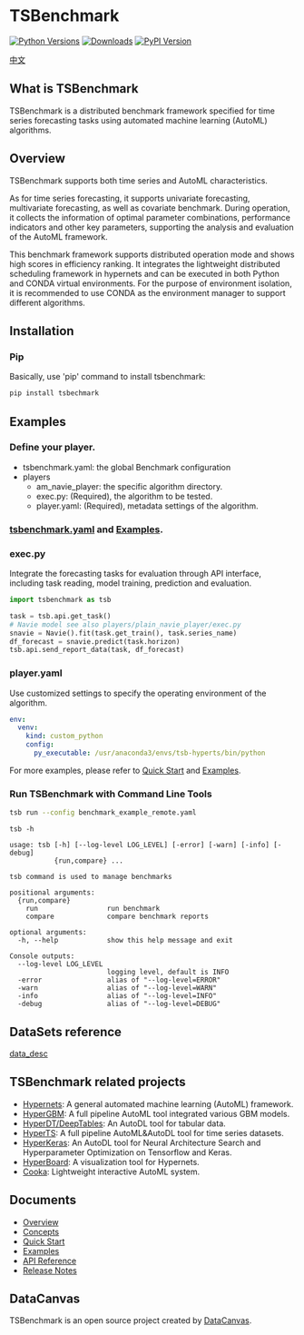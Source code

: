 # TSBenchmark
[![Python Versions](https://img.shields.io/pypi/pyversions/hypergbm.svg)](https://pypi.org/project/hypergbm)
[![Downloads](https://pepy.tech/badge/hypergbm)](https://pepy.tech/project/hypergbm)
[![PyPI Version](https://img.shields.io/pypi/v/hypergbm.svg)](https://pypi.org/project/hypergbm)

[中文](README_zh_CN.md)

## What is TSBenchmark
TSBenchmark is a distributed benchmark framework specified for time series forecasting tasks using automated machine learning (AutoML) algorithms.

## Overview
TSBenchmark supports both time series and AutoML characteristics.

As for time series forecasting, it supports univariate forecasting, multivariate forecasting, as well as covariate benchmark.
During operation, it collects the information of optimal parameter combinations, performance indicators and other key parameters, supporting the analysis and evaluation of the AutoML framework.

This benchmark framework supports distributed operation mode and shows high scores in efficiency ranking.
It integrates the lightweight distributed scheduling framework in hypernets and can be executed in both Python and CONDA virtual environments.
For the purpose of environment isolation, it is recommended to use CONDA as the environment manager to support different algorithms.

## Installation

### Pip

Basically, use 'pip' command to install tsbenchmark:
```bash
pip install tsbechmark
```

## Examples

### Define your player.
  - tsbenchmark.yaml:  the global Benchmark configuration
  - players 
    - am_navie_player: the specific algorithm directory.
    - exec.py: (Required), the algorithm to be tested.
    - player.yaml: (Required), metadata settings of the algorithm.

### [tsbenchmark.yaml](tsbenchmark/tests/benchmark.template.yaml) and [Examples](tsbenchmark/tests/benchmark_example_remote.yaml).

### exec.py 

Integrate the forecasting tasks for evaluation through API interface, including task reading, model training, prediction and evaluation.

```python
import tsbenchmark as tsb

task = tsb.api.get_task()
# Navie model see also players/plain_navie_player/exec.py
snavie = Navie().fit(task.get_train(), task.series_name)
df_forecast = snavie.predict(task.horizon)
tsb.api.send_report_data(task, df_forecast)
```

### player.yaml 

Use customized settings to specify the operating environment of the algorithm.
```yaml
env:
  venv:
    kind: custom_python
    config:
      py_executable: /usr/anaconda3/envs/tsb-hyperts/bin/python
```

For more examples, please refer to [Quick Start](https://tsbenchmark.readthedocs.io/en/latest/quickstart.html) and [Examples](https://tsbenchmark.readthedocs.io/en/latest/examples.html).

### Run TSBenchmark with Command Line Tools
```bash
tsb run --config benchmark_example_remote.yaml
```

```
tsb -h

usage: tsb [-h] [--log-level LOG_LEVEL] [-error] [-warn] [-info] [-debug]
           {run,compare} ...

tsb command is used to manage benchmarks

positional arguments:
  {run,compare}
    run                 run benchmark
    compare             compare benchmark reports

optional arguments:
  -h, --help            show this help message and exit

Console outputs:
  --log-level LOG_LEVEL
                        logging level, default is INFO
  -error                alias of "--log-level=ERROR"
  -warn                 alias of "--log-level=WARN"
  -info                 alias of "--log-level=INFO"
  -debug                alias of "--log-level=DEBUG"          
```

## DataSets reference
[data_desc](https://tsbenchmark.s3.amazonaws.com/datas/dataset_desc.csv)

## TSBenchmark related projects
* [Hypernets](https://github.com/DataCanvasIO/Hypernets): A general automated machine learning (AutoML) framework.
* [HyperGBM](https://github.com/DataCanvasIO/HyperGBM): A full pipeline AutoML tool integrated various GBM models.
* [HyperDT/DeepTables](https://github.com/DataCanvasIO/DeepTables): An AutoDL tool for tabular data.
* [HyperTS](https://github.com/DataCanvasIO/HyperTS): A full pipeline AutoML&AutoDL tool for time series datasets.
* [HyperKeras](https://github.com/DataCanvasIO/HyperKeras): An AutoDL tool for Neural Architecture Search and Hyperparameter Optimization on Tensorflow and Keras.
* [HyperBoard](https://github.com/DataCanvasIO/HyperBoard): A visualization tool for Hypernets.
* [Cooka](https://github.com/DataCanvasIO/Cooka): Lightweight interactive AutoML system.

## Documents

* [Overview](https://tsbenchmark.readthedocs.io/en/latest/index.html)
* [Concepts](https://tsbenchmark.readthedocs.io/en/latest/concepts.html)
* [Quick Start](https://tsbenchmark.readthedocs.io/en/latest/quickstart.html)
* [Examples](https://tsbenchmark.readthedocs.io/en/latest/examples.html)
* [API Reference](https://tsbenchmark.readthedocs.io/en/latest/api_docs/modules.html)
* [Release Notes](https://tsbenchmark.readthedocs.io/en/latest/release_note.html)

## DataCanvas
TSBenchmark is an open source project created by [DataCanvas](https://www.datacanvas.com/).
